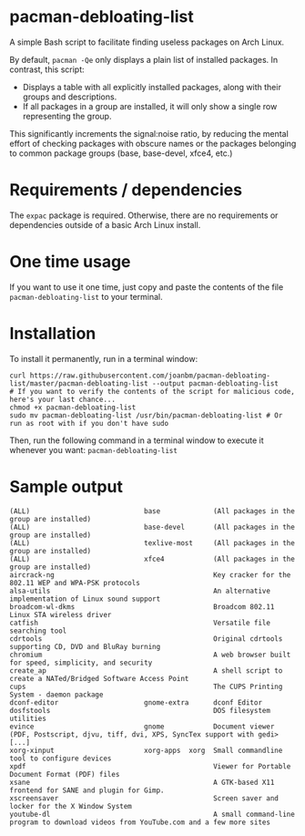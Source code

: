 # pacman-debloating-list
A simple Bash script to facilitate finding useless packages on Arch Linux.

By default, `pacman -Qe` only displays a plain list of installed packages. In contrast, this script:
* Displays a table with all explicitly installed packages, along with their groups and descriptions.
* If all packages in a group are installed, it will only show a single row representing the group.

This significantly increments the signal:noise ratio, by reducing the mental effort of checking packages with obscure names or the packages belonging to common package groups (base, base-devel, xfce4, etc.)

# Requirements / dependencies

The `expac` package is required. Otherwise, there are no requirements or dependencies outside of a basic Arch Linux install.

# One time usage

If you want to use it one time, just copy and paste the contents of the file `pacman-debloating-list` to your terminal.

# Installation

To install it permanently, run in a terminal window:
```
curl https://raw.githubusercontent.com/joanbm/pacman-debloating-list/master/pacman-debloating-list --output pacman-debloating-list
# If you want to verify the contents of the script for malicious code, here's your last chance...
chmod +x pacman-debloating-list
sudo mv pacman-debloating-list /usr/bin/pacman-debloating-list # Or run as root with if you don't have sudo
```

Then, run the following command in a terminal window to execute it whenever you want:
```pacman-debloating-list```

# Sample output
```
(ALL)                            base             (All packages in the group are installed)
(ALL)                            base-devel       (All packages in the group are installed)
(ALL)                            texlive-most     (All packages in the group are installed)
(ALL)                            xfce4            (All packages in the group are installed)
aircrack-ng                                       Key cracker for the 802.11 WEP and WPA-PSK protocols
alsa-utils                                        An alternative implementation of Linux sound support
broadcom-wl-dkms                                  Broadcom 802.11 Linux STA wireless driver
catfish                                           Versatile file searching tool
cdrtools                                          Original cdrtools supporting CD, DVD and BluRay burning
chromium                                          A web browser built for speed, simplicity, and security
create_ap                                         A shell script to create a NATed/Bridged Software Access Point
cups                                              The CUPS Printing System - daemon package
dconf-editor                     gnome-extra      dconf Editor
dosfstools                                        DOS filesystem utilities
evince                           gnome            Document viewer (PDF, Postscript, djvu, tiff, dvi, XPS, SyncTex support with gedi>
[...]
xorg-xinput                      xorg-apps  xorg  Small commandline tool to configure devices
xpdf                                              Viewer for Portable Document Format (PDF) files
xsane                                             A GTK-based X11 frontend for SANE and plugin for Gimp.
xscreensaver                                      Screen saver and locker for the X Window System
youtube-dl                                        A small command-line program to download videos from YouTube.com and a few more sites
```
